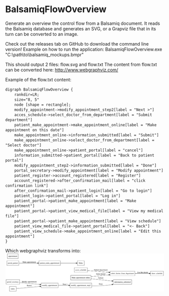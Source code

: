 BalsamiqFlowOverview
====================

Generate an overview the control flow from a Balsamiq document.
It reads the Balsamiq database and generates an SVG, or a Grapviz file that in its turn can be converted to an image.

Check out the releases tab on GitHub to download the command line version!
Example on how to run the application:
BalsamiqFlowOverview.exe "C:\path\to\balsamiq_mockups.bmpr"

This should output 2 files: flow.svg and flow.txt
The content from flow.txt can be converted here: http://www.webgraphviz.com/

Example of the flow.txt content:
```
digraph BalsamiqFlowOverview {
	rankdir=LR;
	size="8, 5"
	node [shape = rectangle];
	modify_appointment->modify_appointment_step2[label = "Next >"]
	acces_schedule->select_doctor_from_department[label = "Submit department"]
	patient_make_appointment->make_appointment_online[label = "Make appointment on this date"]
	make_appointment_online->information_submitted[label = "Submit"]
	make_appointment_online->select_doctor_from_department[label = "Select doctor"]
	make_appointment_online->patient_portal[label = "cancel"]
	information_submitted->patient_portal[label = "Back to patient portal"]
	modify_appointment_step2->information_submitted[label = "Done"]
	portal_secretary->modify_appointment[label = "Modify appointment"]
	patient_register->account_registered[label = "Register"]
	account_registered->after_confirmation_mail[label = "click confirmation link"]
	after_confirmation_mail->patient_login[label = "Go to login"]
	patient_login->patient_portal[label = "Log in"]
	patient_portal->patient_make_appointment[label = "Make appointment"]
	patient_portal->patient_view_medical_file[label = "View my medical file"]
	patient_portal->patient_make_appointment[label = "View schedule"]
	patient_view_medical_file->patient_portal[label = "<- Back"]
	patient_view_schedule->make_appointment_online[label = "Edit this appointment"]
}
```
Which webgraphviz transforms into:
![cover_photo](https://github.com/EmileSonneveld/BalsamiqFlowOverview/blob/master/example_grapviz.svg)
